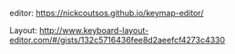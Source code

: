 editor:
https://nickcoutsos.github.io/keymap-editor/

Layout:
http://www.keyboard-layout-editor.com/#/gists/132c5716436fee8d2aeefcf4273c4330
